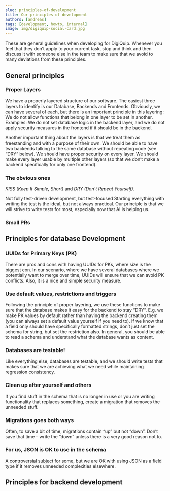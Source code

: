 ```yaml
---
slug: principles-of-development
title: Our principles of development
authors: [andreas]
tags: [development, howto, internal]
image: img/digiquip-social-card.jpg
---
```


These are general guidelines when developing for DigiQuip. Whenever you feel that they don’t apply to your current task, stop and think and then discuss it with someone else in the team to make sure that we avoid to many deviations from these principles.

<!-- truncate -->

## General principles

### Proper Layers

We have a properly layered structure of our software. The easiest three layers to identify is our Database, Backends and Frontends. Obviously, we can have several of each, but there is an important principle in this layering: We do not allow functions that belong in one layer to be set in another. Examples: We do not set database logic in the backend layer, and we do not apply security measures in the frontend if it should be in the backend.

Another important thing about the layers is that we treat them as freestanding and with a purpose of their own. We should be able to have two backends talking to the same database without repeating code (see “DRY” below).  We should have proper security on every layer. We should make every layer usable by multiple other layers (so that we don’t make a backend specifically for only one frontend).

### The obvious ones
*KISS (Keep It Simple, Short)* and *DRY (Don’t Repeat Yourself)*.

Not fully test-driven development, but test-focused
Starting everything with writing the test is the ideal, but not always practical. Our principle is that we will strive to write tests for most, especially now that AI is helping us.

### Small PRs

## Principles for database Development

### UUIDs for Primary Keys (PK)
There are pros and cons with having UUIDs for PKs, where size is the biggest con. In our scenario, where we have several databases where we potentially want to merge over time, UUIDs will ensure that we can avoid PK conflicts. Also, it is a nice and simple security measure.

### Use default values, restrictions and triggers
Following the principle of proper layering, we use these functions to make sure that the database makes it easy for the backend to stay “DRY”. E.g. we make PK values by default rather than having the backend creating them (you can always set a default value yourself if you need to). If we know that a field only should have specifically formatted strings, don’t just set the schema for string, but set the restriction also. In general, you should be able to read a schema and understand what the database wants as content.

### Databases are testable!
Like everything else, databases are testable, and we should write tests that makes sure that we are achieving what we need while maintaining regression consistency.

### Clean up after yourself and others
If you find stuff in the schema that is no longer in use or you are writing functionality that replaces something, create a migration that removes the unneeded stuff.

### Migrations goes both ways
Often, to save a bit of time, migrations contain “up” but not “down”. Don’t save that time – write the “down” unless there is a very good reason not to.

### For us, JSON is OK to use in the schema
A controversial subject for some, but we are OK with using JSON as a field type if it removes unneeded complexities elsewhere.

## Principles for backend development

